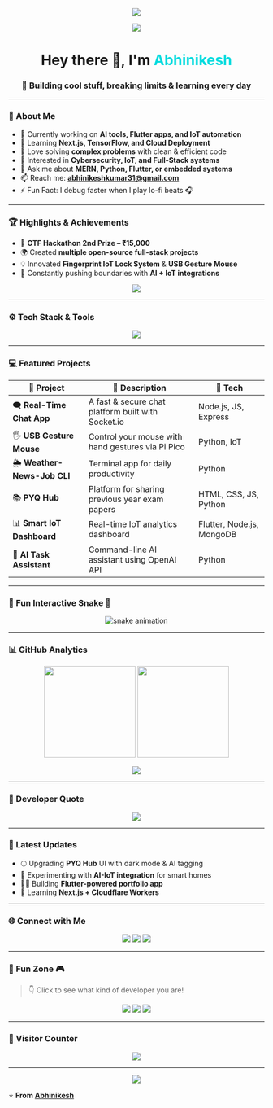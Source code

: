 <!-- Header -->
<p align="center">
  <img src="https://capsule-render.vercel.app/api?type=waving&color=0:fc00ff,100:00dbde&height=200&section=header&text=Abhinikesh%20👨‍💻&fontSize=50&fontColor=fff&animation=fadeIn&fontAlignY=40" />
</p>

<!-- Typing Animation -->
<p align="center">
  <img src="https://readme-typing-svg.herokuapp.com?font=Fira+Code&weight=500&size=26&duration=3000&pause=1000&color=00DBDE&center=true&vCenter=true&width=700&lines=Full-Stack+Developer;MERN+%26+Flutter+Learner;Python+%26+IoT+Enthusiast;Tech+Tinkerer+%7C+Open-Source+Contributor" />
</p>

<h1 align="center">Hey there 👋, I'm <span style="color:#00DBDE;">Abhinikesh</span></h1>
<h3 align="center">🚀 Building cool stuff, breaking limits & learning every day</h3>

---

### 🧠 About Me  
- 🔭 Currently working on **AI tools, Flutter apps, and IoT automation**
- 🌱 Learning **Next.js, TensorFlow, and Cloud Deployment**
- 🧩 Love solving **complex problems** with clean & efficient code
- 🧠 Interested in **Cybersecurity, IoT, and Full-Stack systems**
- 💬 Ask me about **MERN, Python, Flutter, or embedded systems**
- 📫 Reach me: **abhinikeshkumar31@gmail.com**
- ⚡ Fun Fact: I debug faster when I play lo-fi beats 🎧

---

### 🏆 Highlights & Achievements
- 🥈 **CTF Hackathon 2nd Prize – ₹15,000**
- 🌍 Created **multiple open-source full-stack projects**
- 💡 Innovated **Fingerprint IoT Lock System** & **USB Gesture Mouse**
- 🚀 Constantly pushing boundaries with **AI + IoT integrations**

<p align="center">
  <img src="https://github-profile-trophy.vercel.app/?username=Abhinikesh&theme=radical&no-frame=true&margin-w=15&row=1" />
</p>

---

### ⚙️ Tech Stack & Tools
<p align="center">
  <img src="https://skillicons.dev/icons?i=html,css,js,ts,react,nextjs,nodejs,express,mongodb,flutter,python,c,cpp,git,github,linux,raspberrypi,arduino,vscode,postman" />
</p>

---

### 💻 Featured Projects
| 🚀 Project | 💬 Description | 🧠 Tech |
|------------|----------------|--------|
| 🗨️ **Real-Time Chat App** | A fast & secure chat platform built with Socket.io | Node.js, JS, Express |
| 🖐️ **USB Gesture Mouse** | Control your mouse with hand gestures via Pi Pico | Python, IoT |
| 🌦️ **Weather-News-Job CLI** | Terminal app for daily productivity | Python |
| 📚 **PYQ Hub** | Platform for sharing previous year exam papers | HTML, CSS, JS, Python |
| 📊 **Smart IoT Dashboard** | Real-time IoT analytics dashboard | Flutter, Node.js, MongoDB |
| 🤖 **AI Task Assistant** | Command-line AI assistant using OpenAI API | Python |

---

### 🧩 Fun Interactive Snake 🐍  
<p align="center">
  <img src="https://raw.githubusercontent.com/Abhinikesh/Abhinikesh/output/github-contribution-grid-snake-dark.svg" alt="snake animation" />
</p>

---

### 📊 GitHub Analytics  
<p align="center">
  <img height="180em" src="https://github-readme-stats.vercel.app/api?username=Abhinikesh&show_icons=true&theme=radical&include_all_commits=true&count_private=true" />
  <img height="180em" src="https://github-readme-streak-stats.herokuapp.com/?user=Abhinikesh&theme=radical" />
</p>

<p align="center">
  <img src="https://github-readme-stats.vercel.app/api/top-langs/?username=Abhinikesh&layout=compact&theme=radical&langs_count=10" />
</p>

---

### 🧠 Developer Quote
<p align="center">
  <img src="https://quotes-github-readme.vercel.app/api?type=horizontal&theme=radical" />
</p>

---

### 📰 Latest Updates  
- 🌕 Upgrading **PYQ Hub** UI with dark mode & AI tagging  
- 🤖 Experimenting with **AI-IoT integration** for smart homes  
- 🧑‍💻 Building **Flutter-powered portfolio app**  
- 🚀 Learning **Next.js + Cloudflare Workers**

---

### 🌐 Connect with Me  
<p align="center">
  <a href="https://www.linkedin.com/in/abhinikesh-kumar-223a08336" target="_blank"><img src="https://img.shields.io/badge/LinkedIn-0077B5?style=for-the-badge&logo=linkedin&logoColor=white" /></a>
  <a href="mailto:abhinikeshkumar31@gmail.com"><img src="https://img.shields.io/badge/Gmail-D14836?style=for-the-badge&logo=gmail&logoColor=white" /></a>
  <a href="https://github.com/Abhinikesh"><img src="https://img.shields.io/badge/GitHub-181717?style=for-the-badge&logo=github&logoColor=white" /></a>
</p>

---

### 🧩 Fun Zone 🎮  
> 👇 Click to see what kind of developer you are!

<p align="center">
  <img src="https://github-profile-summary-cards.vercel.app/api/cards/profile-details?username=Abhinikesh&theme=radical" />
  <img src="https://github-profile-summary-cards.vercel.app/api/cards/repos-per-language?username=Abhinikesh&theme=radical" />
  <img src="https://github-profile-summary-cards.vercel.app/api/cards/most-commit-language?username=Abhinikesh&theme=radical" />
</p>

---

### 👀 Visitor Counter  
<p align="center">
  <img src="https://komarev.com/ghpvc/?username=Abhinikesh&label=Profile%20Views&color=fc00ff&style=for-the-badge" />
</p>

---

<!-- Footer -->
<p align="center">
  <img src="https://capsule-render.vercel.app/api?type=waving&color=0:00dbde,100:fc00ff&height=120&section=footer" />
</p>

⭐️ **From [Abhinikesh](https://github.com/Abhinikesh)**  
